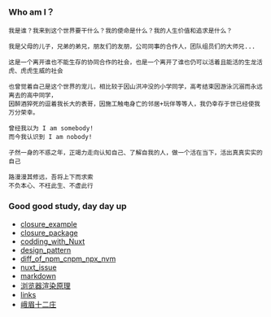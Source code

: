 ### Who am I？
```
我是谁？我来到这个世界要干什么？我的使命是什么？我的人生价值和追求是什么？

我是父母的儿子，兄弟的弟兄，朋友们的友朋，公司同事的合作人，团队组员们的大师兄...

这是一个离开谁也不能生存的协同合作的社会，也是一个离开了谁也仍可以活着且能活的生龙活虎、虎虎生威的社会

也曾觉着自己是这个世界的宠儿，相比较于因山洪冲没的小学同学，高考结束因游泳沉溺而永远离去的高中同学，
因醉酒猝死的逗着我长大的表哥，因施工触电身亡的邻居+玩伴等等人，我仍幸存于世已经使我万分荣幸。

曾经我以为 I am somebody!
而今我认识到 I am nobody!

孑然一身的不惑之年，正竭力走向认知自己、了解自我的人，做一个活在当下，活出真真实实的自己

路漫漫其修远，吾将上下而求索
不负本心、不枉此生、不虚此行

```

### Good good study, day day up
* [closure_example](./closure_example.md)
* [closure_package](./closure_package.md)
* [codding_with_Nuxt](./codding_with_Nuxt.md)
* [design_pattern](./design_pattern.md)
* [diff_of_npm_cnpm_npx_nvm](./diff_of_npm_cnpm_npx_nvm.md)
* [nuxt_issue](./nuxt_issue.md)
* [markdown](./markdown.md)
* [浏览器渲染原理](./浏览器渲染原理.md)
* [links](./links.md)
* [峨眉十二庄](./emei/emei12forms.md)